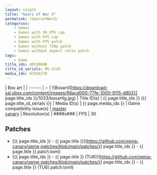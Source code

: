 ```yaml
---
layout: single
title: "Gears of War 3"
permalink: /GearsofWar3/
categories:
    - Games
    - Games with 30 FPS cap
    - Games with FPS cap
    - Games with FPS patch
    - Games without 720p patch
    - Games without aspect ratio patch
tags:
    - Game
title_ids: 4D5308AB
title_id_serials: MS-2219
media_ids: 4C93A17D
---
```


| Box art                     |
| :-----:                     | :-
| ![Boxart](https://download-ssl.xbox.com/content/images/66acd000-77fe-1000-9115-d802{{ page.title_ids }}/1033/boxartlg.jpg)
| Title ID(s)                 | {{ page.title_ids }} ({{ page.title_id_serials }})
| Media ID(s)                 | {{ page.media_ids }}
| Game compatibility issue(s) | [master](https://github.com/xenia-project/game-compatibility/issues/30)<br>[canary](https://github.com/xenia-canary/game-compatibility/issues/39)
| Resolution(s)               | ####x###
| FPS                         | 30

## Patches
* [{{ page.title_ids }} - {{ page.title }}](https://github.com/xenia-canary/game-patches/blob/main/patches/{{ page.title_ids }} - {{ page.title }}.patch.toml)
* [{{ page.title_ids }} - {{ page.title }} (TU6)](https://github.com/xenia-canary/game-patches/blob/main/patches/{{ page.title_ids }} - {{ page.title }} (TU6).patch.toml)
